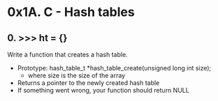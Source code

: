 # 0x1A. C - Hash tables

## 0. >>> ht = {}

Write a function that creates a hash table.

* Prototype: hash_table_t *hash_table_create(unsigned long int size);
  * where size is the size of the array
* Returns a pointer to the newly created hash table
* If something went wrong, your function should return NULL
